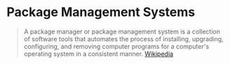 # Package Management Systems

> A package manager or package management system is a collection of software tools that automates the process of installing, upgrading, configuring, and removing computer programs for a computer's operating system in a consistent manner. [Wikipedia](https://en.wikipedia.org/wiki/Package_manager)


